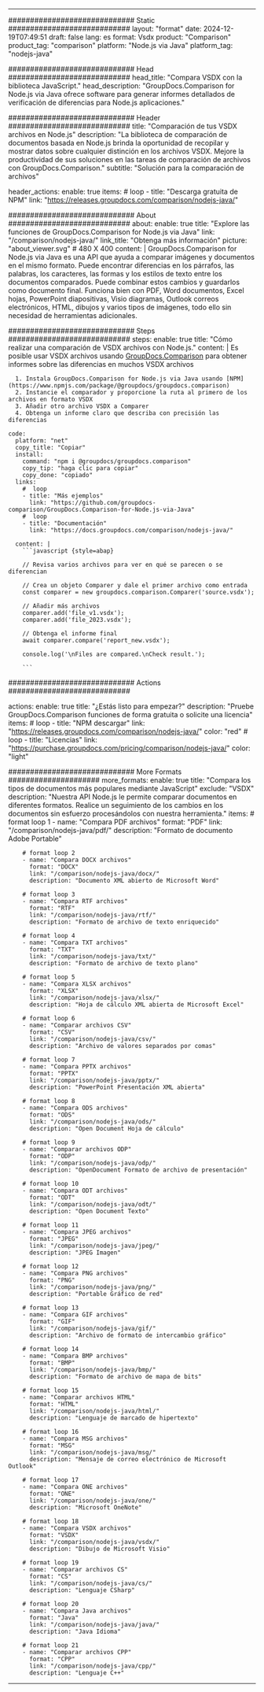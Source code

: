 
---
############################# Static ############################
layout: "format"
date:  2024-12-19T07:49:51
draft: false
lang: es
format: Vsdx
product: "Comparison"
product_tag: "comparison"
platform: "Node.js via Java"
platform_tag: "nodejs-java"

############################# Head ############################
head_title: "Compara VSDX con la biblioteca JavaScript."
head_description: "GroupDocs.Comparison for Node.js via Java ofrece software para generar informes detallados de verificación de diferencias para Node.js aplicaciones."

############################# Header ############################
title: "Comparación de tus VSDX archivos en Node.js" 
description: "La biblioteca de comparación de documentos basada en Node.js brinda la oportunidad de recopilar y mostrar datos sobre cualquier distinción en los archivos VSDX. Mejore la productividad de sus soluciones en las tareas de comparación de archivos con GroupDocs.Comparison."
subtitle: "Solución para la comparación de archivos" 

header_actions:
  enable: true
  items:
    #  loop
    - title: "Descarga gratuita de NPM"
      link: "https://releases.groupdocs.com/comparison/nodejs-java/"
      
############################# About ############################
about:
    enable: true
    title: "Explore las funciones de GroupDocs.Comparison for Node.js via Java"
    link: "/comparison/nodejs-java/"
    link_title: "Obtenga más información"
    picture: "about_viewer.svg" # 480 X 400
    content: |
       GroupDocs.Comparison for Node.js via Java es una API que ayuda a comparar imágenes y documentos en el mismo formato. Puede encontrar diferencias en los párrafos, las palabras, los caracteres, las formas y los estilos de texto entre los documentos comparados. Puede combinar estos cambios y guardarlos como documento final. Funciona bien con PDF, Word documentos, Excel hojas, PowerPoint diapositivas, Visio diagramas, Outlook correos electrónicos, HTML, dibujos y varios tipos de imágenes, todo ello sin necesidad de herramientas adicionales.

############################# Steps ############################
steps:
    enable: true
    title: "Cómo realizar una comparación de VSDX archivos con Node.js."
    content: |
      Es posible usar VSDX archivos usando [GroupDocs.Comparison](https://products.groupdocs.com/comparison/nodejs-java/) para obtener informes sobre las diferencias en muchos VSDX archivos
      
      1. Instala GroupDocs.Comparison for Node.js via Java usando [NPM](https://www.npmjs.com/package/@groupdocs/groupdocs.comparison)
      2. Instancie el comparador y proporcione la ruta al primero de los archivos en formato VSDX
      3. Añadir otro archivo VSDX a Comparer
      4. Obtenga un informe claro que describa con precisión las diferencias
   
    code:
      platform: "net"
      copy_title: "Copiar"
      install:
        command: "npm i @groupdocs/groupdocs.comparison"
        copy_tip: "haga clic para copiar"
        copy_done: "copiado"
      links:
        #  loop
        - title: "Más ejemplos"
          link: "https://github.com/groupdocs-comparison/GroupDocs.Comparison-for-Node.js-via-Java"
        #  loop
        - title: "Documentación"
          link: "https://docs.groupdocs.com/comparison/nodejs-java/"
          
      content: |
        ```javascript {style=abap}

        // Revisa varios archivos para ver en qué se parecen o se diferencian

        // Crea un objeto Comparer y dale el primer archivo como entrada
        const comparer = new groupdocs.comparison.Comparer('source.vsdx');

        // Añadir más archivos
        comparer.add('file_v1.vsdx');
        comparer.add('file_2023.vsdx');

        // Obtenga el informe final
        await comparer.compare('report_new.vsdx');

        console.log('\nFiles are compared.\nCheck result.');

        ```            

############################# Actions ############################

actions:
  enable: true
  title: "¿Estás listo para empezar?"
  description: "Pruebe GroupDocs.Comparison funciones de forma gratuita o solicite una licencia"
  items:
    #  loop
    - title: "NPM descargar"
      link: "https://releases.groupdocs.com/comparison/nodejs-java/"
      color: "red"
        #  loop
    - title: "Licencias"
      link: "https://purchase.groupdocs.com/pricing/comparison/nodejs-java/"
      color: "light"


############################# More Formats #####################
more_formats:
    enable: true
    title: "Compara los tipos de documentos más populares mediante JavaScript"
    exclude: "VSDX"
    description: "Nuestra API Node.js le permite comparar documentos en diferentes formatos. Realice un seguimiento de los cambios en los documentos sin esfuerzo procesándolos con nuestra herramienta."
    items: 
        # format loop 1
        - name: "Compara PDF archivos"
          format: "PDF"
          link: "/comparison/nodejs-java/pdf/"
          description: "Formato de documento Adobe Portable"

        # format loop 2
        - name: "Compara DOCX archivos"
          format: "DOCX"
          link: "/comparison/nodejs-java/docx/"
          description: "Documento XML abierto de Microsoft Word"

        # format loop 3
        - name: "Compara RTF archivos"
          format: "RTF"
          link: "/comparison/nodejs-java/rtf/"
          description: "Formato de archivo de texto enriquecido"

        # format loop 4
        - name: "Compara TXT archivos"
          format: "TXT"
          link: "/comparison/nodejs-java/txt/"
          description: "Formato de archivo de texto plano"

        # format loop 5
        - name: "Compara XLSX archivos"
          format: "XLSX"
          link: "/comparison/nodejs-java/xlsx/"
          description: "Hoja de cálculo XML abierta de Microsoft Excel"

        # format loop 6
        - name: "Comparar archivos CSV"
          format: "CSV"
          link: "/comparison/nodejs-java/csv/"
          description: "Archivo de valores separados por comas"

        # format loop 7
        - name: "Compara PPTX archivos"
          format: "PPTX"
          link: "/comparison/nodejs-java/pptx/"
          description: "PowerPoint Presentación XML abierta"

        # format loop 8
        - name: "Compara ODS archivos"
          format: "ODS"
          link: "/comparison/nodejs-java/ods/"
          description: "Open Document Hoja de cálculo"

        # format loop 9
        - name: "Comparar archivos ODP"
          format: "ODP"
          link: "/comparison/nodejs-java/odp/"
          description: "OpenDocument Formato de archivo de presentación"

        # format loop 10
        - name: "Compara ODT archivos"
          format: "ODT"
          link: "/comparison/nodejs-java/odt/"
          description: "Open Document Texto"

        # format loop 11
        - name: "Compara JPEG archivos"
          format: "JPEG"
          link: "/comparison/nodejs-java/jpeg/"
          description: "JPEG Imagen"

        # format loop 12
        - name: "Compara PNG archivos"
          format: "PNG"
          link: "/comparison/nodejs-java/png/"
          description: "Portable Gráfico de red"

        # format loop 13
        - name: "Compara GIF archivos"
          format: "GIF"
          link: "/comparison/nodejs-java/gif/"
          description: "Archivo de formato de intercambio gráfico"

        # format loop 14
        - name: "Compara BMP archivos"
          format: "BMP"
          link: "/comparison/nodejs-java/bmp/"
          description: "Formato de archivo de mapa de bits"

        # format loop 15
        - name: "Comparar archivos HTML"
          format: "HTML"
          link: "/comparison/nodejs-java/html/"
          description: "Lenguaje de marcado de hipertexto"

        # format loop 16
        - name: "Compara MSG archivos"
          format: "MSG"
          link: "/comparison/nodejs-java/msg/"
          description: "Mensaje de correo electrónico de Microsoft Outlook"

        # format loop 17
        - name: "Compara ONE archivos"
          format: "ONE"
          link: "/comparison/nodejs-java/one/"
          description: "Microsoft OneNote"

        # format loop 18
        - name: "Compara VSDX archivos"
          format: "VSDX"
          link: "/comparison/nodejs-java/vsdx/"
          description: "Dibujo de Microsoft Visio"

        # format loop 19
        - name: "Comparar archivos CS"
          format: "CS"
          link: "/comparison/nodejs-java/cs/"
          description: "Lenguaje CSharp"

        # format loop 20
        - name: "Compara Java archivos"
          format: "Java"
          link: "/comparison/nodejs-java/java/"
          description: "Java Idioma"
          
        # format loop 21
        - name: "Comparar archivos CPP"
          format: "CPP"
          link: "/comparison/nodejs-java/cpp/"
          description: "Lenguaje C++"
---